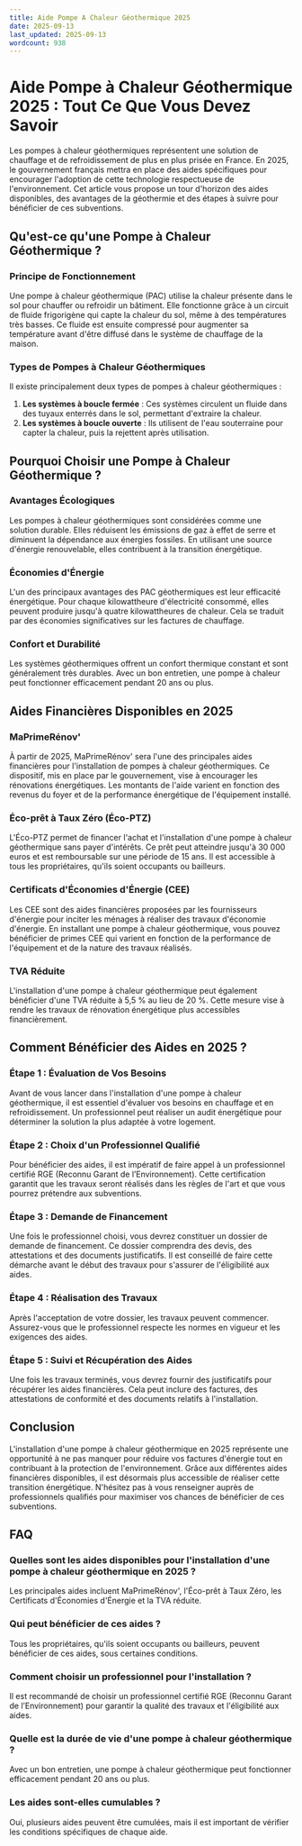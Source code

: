 ```yaml
---
title: Aide Pompe A Chaleur Géothermique 2025
date: 2025-09-13
last_updated: 2025-09-13
wordcount: 938
---
```


# Aide Pompe à Chaleur Géothermique 2025 : Tout Ce Que Vous Devez Savoir

Les pompes à chaleur géothermiques représentent une solution de chauffage et de refroidissement de plus en plus prisée en France. En 2025, le gouvernement français mettra en place des aides spécifiques pour encourager l'adoption de cette technologie respectueuse de l'environnement. Cet article vous propose un tour d'horizon des aides disponibles, des avantages de la géothermie et des étapes à suivre pour bénéficier de ces subventions.

## Qu'est-ce qu'une Pompe à Chaleur Géothermique ?

### Principe de Fonctionnement

Une pompe à chaleur géothermique (PAC) utilise la chaleur présente dans le sol pour chauffer ou refroidir un bâtiment. Elle fonctionne grâce à un circuit de fluide frigorigène qui capte la chaleur du sol, même à des températures très basses. Ce fluide est ensuite compressé pour augmenter sa température avant d'être diffusé dans le système de chauffage de la maison.

### Types de Pompes à Chaleur Géothermiques

Il existe principalement deux types de pompes à chaleur géothermiques :

1. **Les systèmes à boucle fermée** : Ces systèmes circulent un fluide dans des tuyaux enterrés dans le sol, permettant d'extraire la chaleur.
2. **Les systèmes à boucle ouverte** : Ils utilisent de l'eau souterraine pour capter la chaleur, puis la rejettent après utilisation.

## Pourquoi Choisir une Pompe à Chaleur Géothermique ?

### Avantages Écologiques

Les pompes à chaleur géothermiques sont considérées comme une solution durable. Elles réduisent les émissions de gaz à effet de serre et diminuent la dépendance aux énergies fossiles. En utilisant une source d'énergie renouvelable, elles contribuent à la transition énergétique.

### Économies d'Énergie

L'un des principaux avantages des PAC géothermiques est leur efficacité énergétique. Pour chaque kilowattheure d'électricité consommé, elles peuvent produire jusqu'à quatre kilowattheures de chaleur. Cela se traduit par des économies significatives sur les factures de chauffage.

### Confort et Durabilité

Les systèmes géothermiques offrent un confort thermique constant et sont généralement très durables. Avec un bon entretien, une pompe à chaleur peut fonctionner efficacement pendant 20 ans ou plus.

## Aides Financières Disponibles en 2025

### MaPrimeRénov'

À partir de 2025, MaPrimeRénov' sera l'une des principales aides financières pour l'installation de pompes à chaleur géothermiques. Ce dispositif, mis en place par le gouvernement, vise à encourager les rénovations énergétiques. Les montants de l'aide varient en fonction des revenus du foyer et de la performance énergétique de l'équipement installé.

### Éco-prêt à Taux Zéro (Éco-PTZ)

L'Éco-PTZ permet de financer l'achat et l'installation d'une pompe à chaleur géothermique sans payer d'intérêts. Ce prêt peut atteindre jusqu'à 30 000 euros et est remboursable sur une période de 15 ans. Il est accessible à tous les propriétaires, qu'ils soient occupants ou bailleurs.

### Certificats d'Économies d'Énergie (CEE)

Les CEE sont des aides financières proposées par les fournisseurs d'énergie pour inciter les ménages à réaliser des travaux d'économie d'énergie. En installant une pompe à chaleur géothermique, vous pouvez bénéficier de primes CEE qui varient en fonction de la performance de l'équipement et de la nature des travaux réalisés.

### TVA Réduite

L'installation d'une pompe à chaleur géothermique peut également bénéficier d'une TVA réduite à 5,5 % au lieu de 20 %. Cette mesure vise à rendre les travaux de rénovation énergétique plus accessibles financièrement.

## Comment Bénéficier des Aides en 2025 ?

### Étape 1 : Évaluation de Vos Besoins

Avant de vous lancer dans l'installation d'une pompe à chaleur géothermique, il est essentiel d'évaluer vos besoins en chauffage et en refroidissement. Un professionnel peut réaliser un audit énergétique pour déterminer la solution la plus adaptée à votre logement.

### Étape 2 : Choix d'un Professionnel Qualifié

Pour bénéficier des aides, il est impératif de faire appel à un professionnel certifié RGE (Reconnu Garant de l’Environnement). Cette certification garantit que les travaux seront réalisés dans les règles de l'art et que vous pourrez prétendre aux subventions.

### Étape 3 : Demande de Financement

Une fois le professionnel choisi, vous devrez constituer un dossier de demande de financement. Ce dossier comprendra des devis, des attestations et des documents justificatifs. Il est conseillé de faire cette démarche avant le début des travaux pour s'assurer de l'éligibilité aux aides.

### Étape 4 : Réalisation des Travaux

Après l'acceptation de votre dossier, les travaux peuvent commencer. Assurez-vous que le professionnel respecte les normes en vigueur et les exigences des aides.

### Étape 5 : Suivi et Récupération des Aides

Une fois les travaux terminés, vous devrez fournir des justificatifs pour récupérer les aides financières. Cela peut inclure des factures, des attestations de conformité et des documents relatifs à l'installation.

## Conclusion

L'installation d'une pompe à chaleur géothermique en 2025 représente une opportunité à ne pas manquer pour réduire vos factures d'énergie tout en contribuant à la protection de l'environnement. Grâce aux différentes aides financières disponibles, il est désormais plus accessible de réaliser cette transition énergétique. N'hésitez pas à vous renseigner auprès de professionnels qualifiés pour maximiser vos chances de bénéficier de ces subventions.

## FAQ

### Quelles sont les aides disponibles pour l'installation d'une pompe à chaleur géothermique en 2025 ?

Les principales aides incluent MaPrimeRénov', l'Éco-prêt à Taux Zéro, les Certificats d'Économies d'Énergie et la TVA réduite.

### Qui peut bénéficier de ces aides ?

Tous les propriétaires, qu'ils soient occupants ou bailleurs, peuvent bénéficier de ces aides, sous certaines conditions.

### Comment choisir un professionnel pour l'installation ?

Il est recommandé de choisir un professionnel certifié RGE (Reconnu Garant de l’Environnement) pour garantir la qualité des travaux et l'éligibilité aux aides.

### Quelle est la durée de vie d'une pompe à chaleur géothermique ?

Avec un bon entretien, une pompe à chaleur géothermique peut fonctionner efficacement pendant 20 ans ou plus.

### Les aides sont-elles cumulables ?

Oui, plusieurs aides peuvent être cumulées, mais il est important de vérifier les conditions spécifiques de chaque aide.